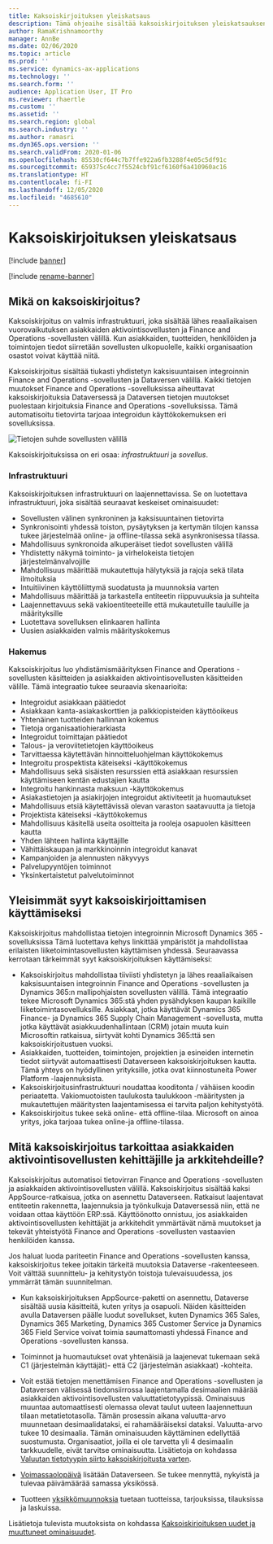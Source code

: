```yaml
---
title: Kaksoiskirjoituksen yleiskatsaus
description: Tämä ohjeaihe sisältää kaksoiskirjoituksen yleiskatsauksen. Kaksoiskirjoitus on infrastruktuuri, joka sisältää lähes reaaliaikaisen vuorovaikutuksen Microsoft Dynamics 365:n mallipohjaisten sovellusten ja Finance and Operations -sovellusten välillä.
author: RamaKrishnamoorthy
manager: AnnBe
ms.date: 02/06/2020
ms.topic: article
ms.prod: ''
ms.service: dynamics-ax-applications
ms.technology: ''
ms.search.form: ''
audience: Application User, IT Pro
ms.reviewer: rhaertle
ms.custom: ''
ms.assetid: ''
ms.search.region: global
ms.search.industry: ''
ms.author: ramasri
ms.dyn365.ops.version: ''
ms.search.validFrom: 2020-01-06
ms.openlocfilehash: 85530cf644c7b7ffe922a6fb3288f4e05c5df91c
ms.sourcegitcommit: 659375c4cc7f5524cbf91cf6160f6a410960ac16
ms.translationtype: HT
ms.contentlocale: fi-FI
ms.lasthandoff: 12/05/2020
ms.locfileid: "4685610"
---
```

# <a name="dual-write-overview"></a>Kaksoiskirjoituksen yleiskatsaus

[!include [banner](../../includes/banner.md)]

[!include [rename-banner](~/includes/cc-data-platform-banner.md)]



## <a name="what-is-dual-write"></a>Mikä on kaksoiskirjoitus?

Kaksoiskirjoitus on valmis infrastruktuuri, joka sisältää lähes reaaliaikaisen vuorovaikutuksen asiakkaiden aktivointisovellusten ja Finance and Operations -sovellusten välillä. Kun asiakkaiden, tuotteiden, henkilöiden ja toimintojen tiedot siirretään sovellusten ulkopuolelle, kaikki organisaation osastot voivat käyttää niitä.

Kaksoiskirjoitus sisältää tiukasti yhdistetyn kaksisuuntaisen integroinnin Finance and Operations -sovellusten ja Dataversen välillä. Kaikki tietojen muutokset Finance and Operations -sovelluksissa aiheuttavat kaksoiskirjoituksia Dataversessä ja Dataversen tietojen muutokset puolestaan kirjoituksia Finance and Operations -sovelluksissa. Tämä automatisoitu tietovirta tarjoaa integroidun käyttökokemuksen eri sovelluksissa.

![Tietojen suhde sovellusten välillä](media/dual-write-overview.jpg)

Kaksoiskirjoituksissa on eri osaa: *infrastruktuuri* ja *sovellus*.

### <a name="infrastructure"></a>Infrastruktuuri

Kaksoiskirjoituksen infrastruktuuri on laajennettavissa. Se on luotettava infrastruktuuri, joka sisältää seuraavat keskeiset ominaisuudet:

+ Sovellusten välinen synkroninen ja kaksisuuntainen tietovirta
+ Synkronisointi yhdessä toiston, pysäytyksen ja kertymän tilojen kanssa tukee järjestelmää online- ja offline-tilassa sekä asynkronisessa tilassa.
+ Mahdollisuus synkronoida alkuperäiset tiedot sovellusten välillä
+ Yhdistetty näkymä toiminto- ja virhelokeista tietojen järjestelmänvalvojille
+ Mahdollisuus määrittää mukautettuja hälytyksiä ja rajoja sekä tilata ilmoituksia
+ Intuitiivinen käyttöliittymä suodatusta ja muunnoksia varten
+ Mahdollisuus määrittää ja tarkastella entiteetin riippuvuuksia ja suhteita
+ Laajennettavuus sekä vakioentiteeteille että mukautetuille tauluille ja määrityksille
+ Luotettava sovelluksen elinkaaren hallinta
+ Uusien asiakkaiden valmis määrityskokemus

### <a name="application"></a>Hakemus

Kaksoiskirjoitus luo yhdistämismäärityksen Finance and Operations -sovellusten käsitteiden ja asiakkaiden aktivointisovellusten käsitteiden välille. Tämä integraatio tukee seuraavia skenaarioita:

+ Integroidut asiakkaan päätiedot
+ Asiakkaan kanta-asiakaskorttien ja palkkiopisteiden käyttöoikeus
+ Yhtenäinen tuotteiden hallinnan kokemus
+ Tietoja organisaatiohierarkiasta
+ Integroidut toimittajan päätiedot
+ Talous- ja veroviitetietojen käyttöoikeus
+ Tarvittaessa käytettävän hinnoitteluohjelman käyttökokemus
+ Integroitu prospektista käteiseksi -käyttökokemus
+ Mahdollisuus sekä sisäisten resurssien että asiakkaan resurssien käyttämiseen kentän edustajien kautta
+ Integroitu hankinnasta maksuun -käyttökokemus
+ Asiakastietojen ja asiakirjojen integroidut aktiviteetit ja huomautukset
+ Mahdollisuus etsiä käytettävissä olevan varaston saatavuutta ja tietoja
+ Projektista käteiseksi -käyttökokemus
+ Mahdollisuus käsitellä useita osoitteita ja rooleja osapuolen käsitteen kautta
+ Yhden lähteen hallinta käyttäjille
+ Vähittäiskaupan ja markkinoinnin integroidut kanavat
+ Kampanjoiden ja alennusten näkyvyys
+ Palvelupyyntöjen toiminnot
+ Yksinkertaistetut palvelutoiminnot

## <a name="top-reasons-to-use-dual-write"></a>Yleisimmät syyt kaksoiskirjoittamisen käyttämiseksi

Kaksoiskirjoitus mahdollistaa tietojen integroinnin Microsoft Dynamics 365 -sovelluksissa Tämä luotettava kehys linkittää ympäristöt ja mahdollistaa erilaisten liiketoimintasovellusten käyttämisen yhdessä. Seuraavassa kerrotaan tärkeimmät syyt kaksoiskirjoituksen käyttämiseksi:

+ Kaksoiskirjoitus mahdollistaa tiiviisti yhdistetyn ja lähes reaaliaikaisen kaksisuuntaisen integroinnin Finance and Operations -sovellusten ja Dynamics 365:n mallipohjaisten sovellusten välillä. Tämä integraatio tekee Microsoft Dynamics 365:stä yhden pysähdyksen kaupan kaikille liiketoimintasovelluksille. Asiakkaat, jotka käyttävät Dynamics 365 Finance- ja Dynamics 365 Supply Chain Management -sovellusta, mutta jotka käyttävät asiakkuudenhallintaan (CRM) jotain muuta kuin Microsoftin ratkaisua, siirtyvät kohti Dynamics 365:ttä sen kaksoiskirjoitustuen vuoksi.
+ Asiakkaiden, tuotteiden, toimintojen, projektien ja esineiden internetin tiedot siirtyvät automaattisesti Dataverseen kaksoiskirjoituksen kautta. Tämä yhteys on hyödyllinen yrityksille, jotka ovat kiinnostuneita Power Platform -laajennuksista.
+ Kaksoiskirjoitusinfrastruktuuri noudattaa kooditonta / vähäisen koodin periaatetta. Vakiomuotoisten taulukosta taulukkoon -määritysten ja mukautettujen määritysten laajentamisessa ei tarvita paljon kehitystyötä.
+ Kaksoiskirjoitus tukee sekä online- että offline-tilaa. Microsoft on ainoa yritys, joka tarjoaa tukea online-ja offline-tilassa.

## <a name="what-does-dual-write-mean-for-developers-and-architects-of-customer-engagement-apps"></a><a id="developer-architect"></a>Mitä kaksoiskirjoitus tarkoittaa asiakkaiden aktivointisovellusten kehittäjille ja arkkitehdeille?

Kaksoiskirjoitus automatisoi tietovirran Finance and Operations -sovellusten ja asiakkaiden aktivointisovellusten välillä. Kaksoiskirjoitus sisältää kaksi AppSource-ratkaisua, jotka on asennettu Dataverseen. Ratkaisut laajentavat entiteetin rakennetta, laajennuksia ja työnkulkuja Dataversessä niin, että ne voidaan ottaa käyttöön ERP:ssä. Käyttöönotto onnistuu, jos asiakkaiden aktivointisovellusten kehittäjät ja arkkitehdit ymmärtävät nämä muutokset ja tekevät yhteistyötä Finance and Operations -sovellusten vastaavien henkilöiden kanssa.

Jos haluat luoda pariteetin Finance and Operations -sovellusten kanssa, kaksoiskirjoitus tekee joitakin tärkeitä muutoksia Dataverse -rakenteeseen. Voit välttää suunnittelu- ja kehitystyön toistoja tulevaisuudessa, jos ymmärrät tämän suunnitelman.

+ Kun kaksoiskirjoituksen AppSource-paketti on asennettu, Dataverse sisältää uusia käsitteitä, kuten yritys ja osapuoli. Näiden käsitteiden avulla Dataversen päälle luodut sovellukset, kuten Dynamics 365 Sales, Dynamics 365 Marketing, Dynamics 365 Customer Service ja Dynamics 365 Field Service voivat toimia saumattomasti yhdessä Finance and Operations -sovellusten kanssa.

+ Toiminnot ja huomautukset ovat yhtenäisiä ja laajenevat tukemaan sekä C1 (järjestelmän käyttäjät)- että C2 (järjestelmän asiakkaat) -kohteita.

+ Voit estää tietojen menettämisen Finance and Operations -sovellusten ja Dataversen välisessä tiedonsiirrossa laajentamalla desimaalien määrää asiakkaiden aktivointisovellusten valuuttatietotyypissä. Ominaisuus muuntaa automaattisesti olemassa olevat taulut uuteen laajennettuun tilaan metatietotasolla. Tämän prosessin aikana valuutta-arvo muunnetaan desimaalidataksi, ei rahamääräiseksi dataksi. Valuutta-arvo tukee 10 desimaalia. Tämän ominaisuuden käyttäminen edellyttää suostumusta. Organisaatiot, joilla ei ole tarvetta yli 4 desimaalin tarkkuudelle, eivät tarvitse ominaisuutta. Lisätietoja on kohdassa [Valuutan tietotyypin siirto kaksoiskirjoitusta varten](currrency-decimal-places.md).

+ [Voimassaolopäivä](../../dev-tools/date-effectivity.md) lisätään Dataverseen. Se tukee mennyttä, nykyistä ja tulevaa päivämäärää samassa yksikössä.

+ Tuotteen [yksikkömuunnoksia](../../../../supply-chain/pim/tasks/manage-unit-measure.md) tuetaan tuotteissa, tarjouksissa, tilauksissa ja laskuissa.

Lisätietoja tulevista muutoksista on kohdassa [Kaksoiskirjoituksen uudet ja muuttuneet ominaisuudet](whats-new-dual-write.md).

